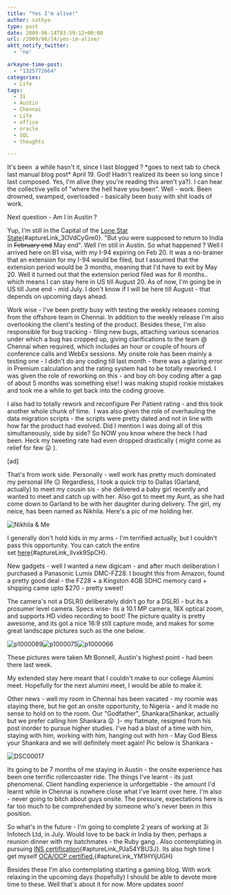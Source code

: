 ```yaml
---
title: "Yes I'm alive!"
author: sathya
type: post
date: 2009-06-14T03:59:12+00:00
url: /2009/06/14/yes-im-alive/
aktt_notify_twitter:
  - 'no'

arkayne-time-post:
  - "1325772664"
categories:
  - Life
tags:
  - 3i
  - Austin
  - Chennai
  - Life
  - office
  - oracle
  - SQL
  - thoughts

---
```

It's been  a while hasn't it, since I last blogged ? \*goes to next tab to check last manual blog post\* April 19. God! Hadn't realized its been so long since I last composed. Yes, I'm alive (hey you're reading this aren't ya?). I can hear the collective yells of "where the hell have you been". Well - work. Been drowned, swamped, overloaded - basically been busy with shit loads of work.

Next question - Am I in Austin ?

<!--more-->

Yup, I'm still in the Capital of the [Lone Star State][1]{#aptureLink_3OVdCyGre0}. "But you were supposed to return to India in <span style="text-decoration: line-through;">February end</span> May end". Well I'm still in Austin. So what happened ? Well I arrived here on B1 visa, with my I-94 expiring on Feb 20. It was a no-brainer that an extension for my I-94 would be filed, but I assumed that the extension period would be 3 months, meaning that I'd have to exit by May 20. Well it turned out that the extension period filed was for 6 months.. which means I can stay here in US till August 20. As of now, I'm going be in US till June end - mid July. I don't know if I will be here till August - that depends on upcoming days ahead.

Work wise - I've been pretty busy with testing the weekly releases coming from the offshore team in Chennai. In addition to the weekly release I'm also overlooking the client's testing of the product. Besides these, I'm also responsible for bug tracking - filing new bugs, attaching various scenarios under which a bug has cropped up, giving clarifications to the team @ Chennai when required, which includes an hour or couple of hours of conference calls and WebEx sessions. My onsite role has been mainly a testing one - I didn't do any coding till last month - there was a glaring error in Premium calculation and the rating system had to be totally reworked. I was given the role of reworking on this - and boy oh boy coding after a gap of about 5 months was something else! I was making stupid rookie mistakes and took me a while to get back into the coding groove.

I also had to totally rework and reconfigure Per Patient rating - and this took another whole chunk of time.  I was also given the role of overhauling the data migration scripts - the scripts were pretty dated and not in line with how far the product had evolved. Did I mention I was doing all of this simultaneously, side by side? So NOW you know where the heck I had been. Heck my tweeting rate had even dropped drastically ( might come as relief for few 😛 ).

[ad]

That's from work side. Personally - well work has pretty much dominated my personal life 😐 Regardless, I took a quick trip to Dallas (Garland, actually) to meet my cousin sis - she delivered a baby girl recently and wanted to meet and catch up with her. Also got to meet my Aunt, as she had come down to Garland to be with her daughter during delivery. The girl, my neice, has been named as Nikhila. Here's a pic of me holding her.

![Nikhila & Me][2] 

I generally don't hold kids in my arms - I'm terrified actually, but I couldn't pass this opportunity. You can catch the entire set [here][3]{#aptureLink_llvxk9SpCH}.

New gadgets - well I wanted a new digicam - and after much deliberation I purchased a Panasonic Lumix DMC-FZ28. I bought this from Amazon, found a pretty good deal - the FZ28 + a Kingston 4GB SDHC memory card + shipping came upto $270 - pretty sweet!

The camera's not a DSLR(I deliberately didn't go for a DSLR) - but its a prosumer level camera. Specs wise- its a 10.1 MP camera, 18X optical zoom, and supports HD video recording to boot! The picture quality is pretty awesome, and its got a nice 16:9 still capture mode, and makes for some great landscape pictures such as the one below.

![p1000089][4]![p1000075][5]![p1000066][6] 

These pictures were taken Mt Bonnell, Austin's highest point - had been there last week.

My extended stay here meant that I couldn't make to our college Alumini meet. Hopefully for the next alumini meet, I would be able to make it.

Other news - well my room in Chennai has been vacated - my roomie was staying there, but he got an onsite opportunity, to Nigeria - and it made no sense to hold on to the room. Our "Godfather", Shankara(Shankar, actually but we prefer calling him Shankara 😛  )- my flatmate, resigned from his post inorder to pursue higher studies. I've had a blast of a time with him, staying with him, working with him, hanging out with him - May God Bless your Shankara and we will definitely meet again! Pic below is Shankara -

![DSC00017][7] 

Its going to be 7 months of me staying in Austin - the onsite experience has been one terrific rollercoaster ride. The things I've learnt - its just phenomenal. Client handling experience is unforgettable - the amount I'd learnt while in Chennai is nowhere close what I've learnt over here. I'm also - never going to bitch about guys onsite. The pressure, expectations here is far too much to be comprehended by someone who's never been in this position.

So what's in the future - I'm going to complete 2 years of working at 3i Infotech Ltd, in July. Would love to be back in India by then, perhaps a reunion dinner with my batchmates - the Ruby gang . Also contemplating in pursuing [INS certification][8]{#aptureLink_PJa54YBU3J}. Its also high time I get myself [OCA/OCP certified.][9]{#aptureLink_YM1HYljUGH}

Besides these I'm also contemplating starting a gaming blog. With work relaxing in the upcoming days (hopefully) I should be able to devote more time to these. Well that's about it for now. More updates soon!

 [1]: https://en.wikipedia.org/wiki/Texas
 [2]: https://farm4.static.flickr.com/3628/3623341387_2a15ba31a7_m.jpg
 [3]: https://www.flickr.com/photos/sathyabhat/sets/72157619709230492/
 [4]: https://farm4.static.flickr.com/3649/3602608078_9661a4a9bc_m.jpg
 [5]: https://farm4.static.flickr.com/3336/3601773425_5bce7cd3a0_m.jpg
 [6]: https://farm4.static.flickr.com/3611/3601754801_7cd5acf7e3_m.jpg
 [7]: https://farm3.static.flickr.com/2434/3623721624_84bfd54bc7_m.jpg
 [8]: https://www.aicpcu.org/flyers/INS.htm
 [9]: https://education.oracle.com/pls/web_prod-plq-dad/db_pages.getpage?page_id=39&p_org_id=1001&lang=US
